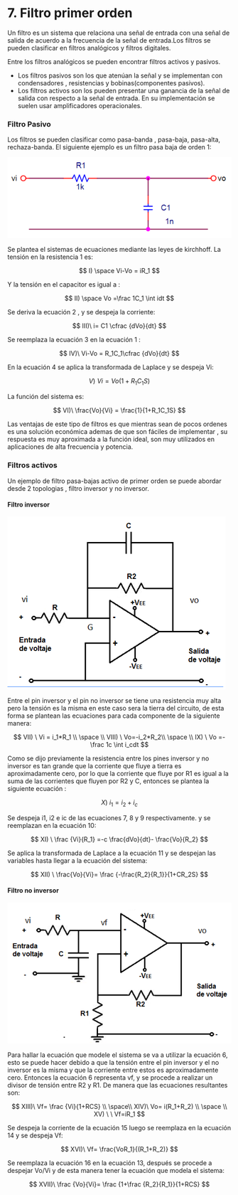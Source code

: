 # 7. Filtro primer orden

Un filtro es un sistema que relaciona una señal de entrada con una señal de salida de acuerdo a la frecuencia de la señal de entrada.Los filtros se pueden clasificar en filtros analógicos y filtros digitales.

Entre los filtros analógicos se pueden encontrar filtros activos y pasivos.

* Los filtros pasivos son los que atenúan la señal y se implementan con condensadores , resistencias y  bobinas\(componentes pasivos\). 
* Los filtros activos son los pueden presentar una ganancia de la señal de salida con respecto a la señal de entrada. En su implementación se suelen usar amplificadores operacionales.

### Filtro Pasivo

Los filtros se pueden clasificar como pasa-banda , pasa-baja, pasa-alta, rechaza-banda. El siguiente ejemplo es un filtro pasa baja de orden 1:

![Esquema de un filtro pasa baja de primer orden](../.gitbook/assets/image%20%2832%29.png)

Se plantea el sistemas de ecuaciones mediante las leyes de kirchhoff. La tensión en la resistencia 1 es:  


$$
I) \space Vi-Vo = iR_1
$$

Y la tensión en el capacitor es igual a :

$$
II) \space Vo =\frac 1C_1  \int idt
$$

Se deriva la ecuación 2 , y se despeja la corriente:

$$
III)\  i= C1 \cfrac {dVo}{dt}
$$

Se reemplaza la ecuación 3 en la ecuación 1 :

$$
IV)\ Vi-Vo = R_1C_1\cfrac {dVo}{dt}
$$

En la ecuación 4 se aplica la transformada de Laplace y se despeja Vi:

$$
V)\ Vi = Vo(1+R_1C_1S)
$$

La función del sistema es:

$$
VI)\  \frac{Vo}{Vi} = \frac{1}{1+R_1C_1S}
$$

Las ventajas de este tipo de filtros es que mientras sean de pocos ordenes es una solución económica ademas de que son fáciles de implementar , su respuesta es muy aproximada a la función ideal, son muy utilizados en aplicaciones de alta frecuencia y potencia.

### Filtros activos

Un ejemplo de filtro pasa-bajas activo de primer orden se puede abordar desde 2 topologias , filtro inversor y no inversor.

#### Filtro inversor

![Esquema de un filtro inversor pasa baja de primer orden](../.gitbook/assets/sin-titulo1.png)

Entre el pin inversor y el pin no inversor se tiene una resistencia muy alta pero la tensión es la misma en este caso sera la tierra del circuito, de esta forma se plantean las ecuaciones para cada componente de la siguiente manera:

$$
VII) \ Vi = i_1*R_1 \\ \space \\  VIII) \   Vo=-i_2*R_2\\ \space  \\ IX) \ Vo =-\frac 1c  \int i_cdt
$$

Como se dijo previamente la resistencia entre los pines inversor y no inversor es tan grande que la corriente que fluye a tierra es aproximadamente cero, por lo que la corriente que fluye por R1 es igual a la suma de las corrientes que fluyen por R2 y C, entonces se plantea la siguiente ecuación :

$$
X)\ i_1 = i_2+i_c
$$

Se despeja i1, i2 e ic de las ecuaciones 7, 8 y 9 respectivamente. y se reemplazan en la ecuación 10:

$$
XI) \ \frac {Vi}{R_1} =-c \frac{dVo}{dt}- \frac{Vo}{R_2}
$$

Se aplica la transformada de Laplace a la ecuación 11 y se despejan las variables hasta llegar a la ecuación del sistema:

$$
XII) \ \frac{Vo}{Vi}=  \frac {-\frac{R_2}{R_1}}{1+CR_2S}
$$

#### Filtro no inversor

![Esquema de un filtro no inversor pasa baja de primer orden](../.gitbook/assets/sin-titulo.png)

Para hallar la ecuación que modele el sistema se va a utilizar la ecuación 6, esto se puede hacer debido a que la tensión entre el pin inversor y el no inversor es la misma y que la corriente entre estos es aproximadamente cero. Entonces la ecuación 6 representa vf,  y se procede a realizar un divisor de tensión entre R2 y R1. De manera que las ecuaciones resultantes son:

$$
XIII)\ Vf= \frac {Vi}{1+RCS} \\ \space\\ XIV)\ Vo= i(R_1+R_2) \\ \space \\ XV) \ \ Vf=iR_1
$$

Se despeja la corriente de la ecuación 15  luego se reemplaza en la ecuación 14 y se despeja Vf:

$$
XVI)\ Vf= \frac{VoR_1}{(R_1+R_2)}
$$

Se reemplaza la ecuación 16 en la ecuación 13, después se procede a despejar Vo/Vi y de esta manera tener la ecuación que modela el sistema:

$$
XVII)\ \frac {Vo}{Vi}= \frac {1+\frac {R_2}{R_1}}{1+RCS}
$$

